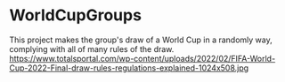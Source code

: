 # WorldCupGroups
This project makes the group's draw of a World Cup in a randomly way, complying with all of many rules of the draw.
https://www.totalsportal.com/wp-content/uploads/2022/02/FIFA-World-Cup-2022-Final-draw-rules-regulations-explained-1024x508.jpg
